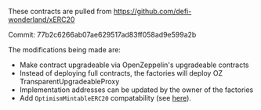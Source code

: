 These contracts are pulled from https://github.com/defi-wonderland/xERC20

Commit: 77b2c6266ab07ae629517ad83ff058ad9e599a2b

The modifications being made are:

- Make contract upgradeable via OpenZeppelin's upgradeable contracts
- Instead of deploying full contracts, the factories will deploy OZ TransparentUpgradeableProxy
- Implementation addresses can be updated by the owner of the factories
- Add `OptimismMintableERC20` compatability (see [here](https://github.com/ethereum-optimism/optimism/blob/f54a2234f2f350795552011f35f704a3feb56a08/packages/contracts-bedrock/src/universal/IOptimismMintableERC20.sol)).
